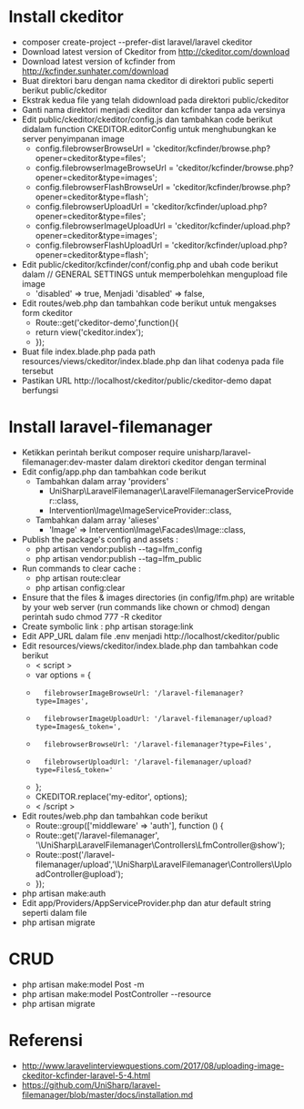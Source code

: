 # Install ckeditor

- composer create-project --prefer-dist laravel/laravel ckeditor 
- Download latest version of Ckeditor from http://ckeditor.com/download
- Download latest version of kcfinder from http://kcfinder.sunhater.com/download
- Buat direktori baru dengan nama ckeditor di direktori public seperti berikut public/ckeditor
- Ekstrak kedua file yang telah didownload pada direktori public/ckeditor
- Ganti nama direktori menjadi ckeditor dan kcfinder tanpa ada versinya
- Edit public/ckeditor/ckeditor/config.js dan tambahkan code berikut didalam function CKEDITOR.editorConfig untuk menghubungkan ke server penyimpanan image
    - config.filebrowserBrowseUrl = 'ckeditor/kcfinder/browse.php?opener=ckeditor&type=files';
	- config.filebrowserImageBrowseUrl = 'ckeditor/kcfinder/browse.php?opener=ckeditor&type=images';
	- config.filebrowserFlashBrowseUrl = 'ckeditor/kcfinder/browse.php?opener=ckeditor&type=flash';
	- config.filebrowserUploadUrl = 'ckeditor/kcfinder/upload.php?opener=ckeditor&type=files';
	- config.filebrowserImageUploadUrl = 'ckeditor/kcfinder/upload.php?opener=ckeditor&type=images';
    - config.filebrowserFlashUploadUrl = 'ckeditor/kcfinder/upload.php?opener=ckeditor&type=flash';
- Edit public/ckeditor/kcfinder/conf/config.php and ubah code berikut dalam // GENERAL SETTINGS untuk memperbolehkan mengupload file image
    - 'disabled' => true, Menjadi 'disabled' => false,
- Edit routes/web.php dan tambahkan code berikut untuk mengakses form ckeditor
    - Route::get('ckeditor-demo',function(){
    -   return view('ckeditor.index');
    - });    
- Buat file index.blade.php pada path resources/views/ckeditor/index.blade.php dan lihat codenya pada file tersebut
- Pastikan URL http://localhost/ckeditor/public/ckeditor-demo dapat berfungsi

# Install laravel-filemanager

- Ketikkan perintah berikut composer require unisharp/laravel-filemanager:dev-master dalam direktori ckeditor dengan terminal
- Edit config/app.php dan tambahkan code berikut
    - Tambahkan dalam array 'providers' 
        - UniSharp\LaravelFilemanager\LaravelFilemanagerServiceProvider::class,
        - Intervention\Image\ImageServiceProvider::class,
    - Tambahkan dalam array 'alieses'
        - 'Image' => Intervention\Image\Facades\Image::class,
- Publish the package's config and assets :
    - php artisan vendor:publish --tag=lfm_config
    - php artisan vendor:publish --tag=lfm_public
- Run commands to clear cache :
    - php artisan route:clear
    - php artisan config:clear
- Ensure that the files & images directories (in config/lfm.php) are writable by your web server (run commands like chown or chmod) dengan perintah sudo chmod 777 -R ckeditor
- Create symbolic link : php artisan storage:link
- Edit APP_URL dalam file .env menjadi http://localhost/ckeditor/public
- Edit resources/views/ckeditor/index.blade.php dan tambahkan code berikut
    - < script >
    -   var options = {
    -       filebrowserImageBrowseUrl: '/laravel-filemanager?type=Images',
    -       filebrowserImageUploadUrl: '/laravel-filemanager/upload?type=Images&_token=',
    -       filebrowserBrowseUrl: '/laravel-filemanager?type=Files',
    -       filebrowserUploadUrl: '/laravel-filemanager/upload?type=Files&_token='
    -   };
    -   CKEDITOR.replace('my-editor', options);
    - < /script >
- Edit routes/web.php dan tambahkan code berikut
    - Route::group(['middleware' => 'auth'], function () {
    -   Route::get('/laravel-filemanager', '\UniSharp\LaravelFilemanager\Controllers\LfmController@show');
    -   Route::post('/laravel-filemanager/upload','\UniSharp\LaravelFilemanager\Controllers\UploadController@upload');    
    - });
- php artisan make:auth
- Edit app/Providers/AppServiceProvider.php dan atur default string seperti dalam file
- php artisan migrate

# CRUD

- php artisan make:model Post -m
- php artisan make:model PostController --resource
- php artisan migrate

# Referensi

- http://www.laravelinterviewquestions.com/2017/08/uploading-image-ckeditor-kcfinder-laravel-5-4.html
- https://github.com/UniSharp/laravel-filemanager/blob/master/docs/installation.md